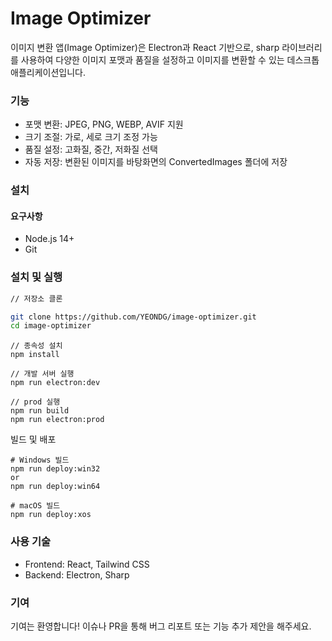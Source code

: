 # Image Optimizer

이미지 변환 앱(Image Optimizer)은 Electron과 React 기반으로, sharp 라이브러리를 사용하여 다양한 이미지 포맷과 품질을 설정하고 이미지를 변환할 수 있는 데스크톱 애플리케이션입니다.

### 기능

- 포맷 변환: JPEG, PNG, WEBP, AVIF 지원
- 크기 조절: 가로, 세로 크기 조정 가능
- 품질 설정: 고화질, 중간, 저화질 선택
- 자동 저장: 변환된 이미지를 바탕화면의 ConvertedImages 폴더에 저장

### 설치

#### 요구사항

- Node.js 14+
- Git

### 설치 및 실행

```bash
// 저장소 클론

git clone https://github.com/YEONDG/image-optimizer.git
cd image-optimizer
```

```
// 종속성 설치
npm install

// 개발 서버 실행
npm run electron:dev

// prod 실행
npm run build
npm run electron:prod
```

빌드 및 배포

```
# Windows 빌드
npm run deploy:win32
or
npm run deploy:win64

# macOS 빌드
npm run deploy:xos
```

### 사용 기술

- Frontend: React, Tailwind CSS
- Backend: Electron, Sharp

### 기여

기여는 환영합니다! 이슈나 PR을 통해 버그 리포트 또는 기능 추가 제안을 해주세요.
